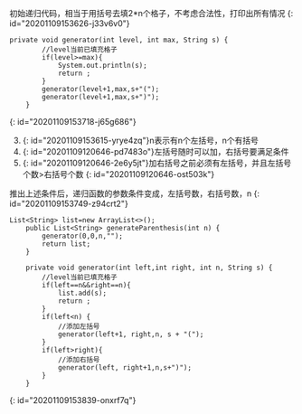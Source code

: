 初始递归代码，相当于用括号去填2*n个格子，不考虑合法性，打印出所有情况
{: id="20201109153626-j33v6v0"}

```
private void generator(int level, int max, String s) {
        //level当前已填充格子
        if(level>=max){
            System.out.println(s);
            return ;
        }
        generator(level+1,max,s+"(");
        generator(level+1,max,s+")");
    }
```
{: id="20201109153718-j65g686"}

3. {: id="20201109153615-yrye4zq"}n表示有n个左括号，n个有括号
4. {: id="20201109120646-pd7483o"}左括号随时可以加，右括号要满足条件
5. {: id="20201109120646-2e6y5jt"}加右括号之前必须有左括号，并且左括号个数>右括号个数
{: id="20201109120646-ost503k"}

推出上述条件后，递归函数的参数条件变成，左括号数，右括号数，n
{: id="20201109153749-z94crt2"}

```
List<String> list=new ArrayList<>();
    public List<String> generateParenthesis(int n) {
        generator(0,0,n,"");
        return list;
    }

    private void generator(int left,int right, int n, String s) {
        //level当前已填充格子
        if(left==n&&right==n){
            list.add(s);
            return ;
        }
        if(left<n) {
            //添加左括号
            generator(left+1, right,n, s + "(");
        }
        if(left>right){
            //添加右括号
            generator(left, right+1,n,s+")");
        }
    }
```
{: id="20201109153839-onxrf7q"}
